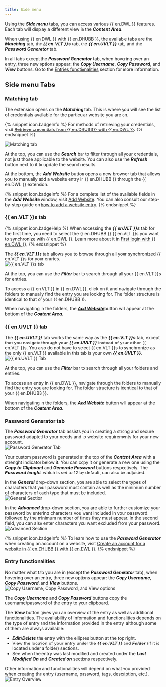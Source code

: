 ```yaml
---
title: Side menu
---
```

Using the ***Side menu*** tabs, you can access various {{ en.DWL }} features. Each tab will display a different view in the ***Content Area***.  

When using {{ en.DWL }} with {{ en.DHUBB }}, the available tabs are the ***Matching*** tab, the ***{{ en.VLT }}s*** tab, the ***{{ en.UVLT }}*** tab, and the ***Password Generator*** tab.  

In all tabs except the ***Password Generator*** tab, when hovering over an entry, three new options appear: the ***Copy Username***, ***Copy Password***, and ***View*** buttons. Go to the [Entries functionalities](#entry-functionalities) section for more information.  

## Side menu Tabs 

### Matching tab 
The extension opens on the ***Matching*** tab. This is where you will see the list of credentials available for the particular website you are on.  

{% snippet icon.badgeInfo %} 
For methods of retrieving your credentials, visit [Retrieve credentials from {{ en.DHUBB}} with {{ en.DWL }}](/hub/dwl/using-devolutions-web-login/using-dwl-with-hub-business/retrieve-credentials-hub-business/). 
{% endsnippet %}
 
![Matching tab](https://webdevolutions.azureedge.net/docs/en/hub/Hub2110.png) 

At the top, you can use the ***Search*** bar to filter through all your credentials, not just those applicable to the website. You can also use the ***Refresh*** button next to it to update the search results.  

At the bottom, the ***Add Website*** button opens a new browser tab that allows you to manually add a website entry in {{ en.DHUBB }} through the {{ en.DWL }} extension.  

{% snippet icon.badgeInfo %} 
For a complete list of the available fields in the ***Add Website*** window, visit [Add Website](/hub/dwl/devolutions-web-login-user-interface/dwl-user-interface-hub-business/side-menu/add-website/). You can also consult our step-by-step guide on [how to add a website entry](/hub/dwl/using-devolutions-web-login/using-dwl-with-hub-business/add-entry-hub-business-dwl/). 
{% endsnippet %}
 
### {{ en.VLT }}s tab 

{% snippet icon.badgeHelp %} 
When accessing the ***{{ en.VLT }}s*** tab for the first time, you need to select the {{ en.DHUBB }} {{ en.VLT }}s you want to synchronize with {{ en.DWL }}. Learn more about it in [First login with {{ en.DWL }}](/hub/dwl/first-login-devolutions-web-login/hub-business/). 
{% endsnippet %}
 
The ***{{ en.VLT }}s*** tab allows you to browse through all your synchronized {{ en.VLT }}s for your entries.  
![{{ en.VLT }}s tab](https://webdevolutions.azureedge.net/docs/en/hub/Hub2119.png) 

At the top, you can use the ***Filter*** bar to search through all your {{ en.VLT }}s for entries.  

To access a {{ en.VLT }} in {{ en.DWL }}, click on it and navigate through the folders to manually find the entry you are looking for. The folder structure is identical to that of your {{ en.DHUBB }}.  

When navigating in the folders, the [***Add Website***](/hub/dwl/devolutions-web-login-user-interface/dwl-user-interface-hub-business/side-menu/add-website/)button will appear at the bottom of the ***Content Area***.  

### {{ en.UVLT }} tab 

The ***{{ en.UVLT }}*** tab works the same way as the ***{{ en.VLT }}s*** tab, except that you navigate through your ***{{ en.UVLT }}*** instead of your other {{ en.VLT }}s. You also do not have to select {{ en.VLT }}s to synchronize as the only {{ en.VLT }} available in this tab is your own ***{{ en.UVLT }}***.  
![{{ en.UVLT }} Tab](https://webdevolutions.azureedge.net/docs/en/hub/Hub2120.png) 

At the top, you can use the ***Filter*** bar to search through all your folders and entries.  

To access an entry in {{ en.DWL }}, navigate through the folders to manually find the entry you are looking for. The folder structure is identical to that of your {{ en.DHUBB }}.  

When navigating in the folders, the [***Add Website***](/hub/dwl/devolutions-web-login-user-interface/dwl-user-interface-hub-business/side-menu/add-website/) button will appear at the bottom of the ***Content Area***.  

### Password Generator tab 

The ***Password Generator*** tab assists you in creating a strong and secure password adapted to your needs and to website requirements for your new account.  
![Password Generator Tab](https://webdevolutions.azureedge.net/docs/en/hub/Hub2111.png) 

Your custom password is generated at the top of the ***Content Area*** with a strenght indicator below it. You can copy it or generate a new one using the ***Copy to Clipboard*** and ***Generate Password*** buttons respectively. The ***Password lenght***, which is set to 12 by default, can also be adjusted.  

In the ***General*** drop-down section, you are able to select the types of characters that your password must contain as well as the minimum number of characters of each type that must be included.  
![General Section](https://webdevolutions.azureedge.net/docs/en/hub/Hub2114.png) 

In the ***Advanced*** drop-down section, you are able to further customize your password by entering characters you want included in your password, followed by the minimum number of times they must appear. In the second field, you can also enter characters you want excluded from your password.  
![Advanced Section](https://webdevolutions.azureedge.net/docs/en/hub/Hub2115.png) 

{% snippet icon.badgeInfo %} 
To learn how to use the ***Password Generator*** when creating an account on a website, visit [Create an account for a website in {{ en.DHUBB }} with {{ en.DWL }}](/hub/dwl/using-devolutions-web-login/using-dwl-with-hub-business/create-account-website-hub-business/). 
{% endsnippet %}
 
### Entry functionalities 

No matter what tab you are in (except the ***Password Generator*** tab), when hovering over an entry, three new options appear: the ***Copy Username***, ***Copy Password***, and ***View*** buttons.  
![Copy Username, Copy Password, and View options](https://webdevolutions.azureedge.net/docs/en/hub/Hub2116.png) 

The ***Copy Username*** and ***Copy Password*** buttons copy the username/password of the entry to your clipboard.  

The ***View*** button gives you an overview of the entry as well as additional functionalities. The availability of information and functionalities depends on the type of entry and the information provided in the entry, although some of them are always available:  

* ***Edit***/***Delete*** the entry with the ellipses button at the top right. 
* View the location of your entry under the ***{{ en.VLT }}*** and ***Folder*** (if it is located under a folder) sections. 
* See when the entry was last modified and created under the ***Last Modified On*** and ***Created on*** sections respectively.  

Other information and functionalities will depend on what you provided when creating the entry (username, password, tags, description, etc.).  
![Entry Overview](https://webdevolutions.azureedge.net/docs/en/hub/Hub2118.png) 
